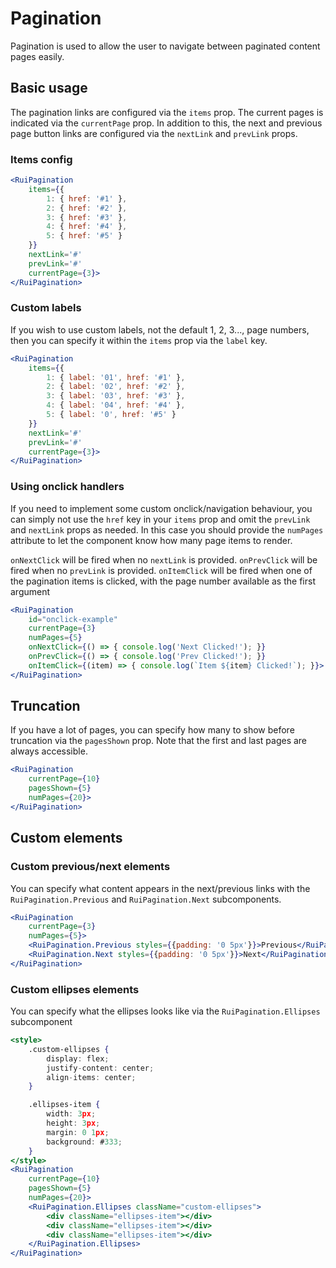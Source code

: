# Pagination
Pagination is used to allow the user to navigate between paginated content pages easily. 

## Basic usage
The pagination links are configured via the `items` prop. The current pages is indicated via the `currentPage` prop. In addition to this, the next and previous page button links are configured via the `nextLink` and `prevLink` props.

### Items config
```jsx
<RuiPagination
    items={{
        1: { href: '#1' },
        2: { href: '#2' },
        3: { href: '#3' },
        4: { href: '#4' },
        5: { href: '#5' }
    }}
    nextLink='#'
    prevLink='#'
    currentPage={3}>
</RuiPagination>
```

### Custom labels
If you wish to use custom labels, not the default 1, 2, 3..., page numbers, then you can specify it within the `items` prop via the 
`label` key. 
```jsx
<RuiPagination
    items={{
        1: { label: '01', href: '#1' },
        2: { label: '02', href: '#2' },
        3: { label: '03', href: '#3' },
        4: { label: '04', href: '#4' },
        5: { label: '0', href: '#5' }
    }}
    nextLink='#'
    prevLink='#'
    currentPage={3}>
</RuiPagination>
```

### Using onclick handlers
If you need to implement some custom onclick/navigation behaviour, you can simply not use the `href` key in your `items` prop and omit the 
`prevLink` and `nextLink` props as needed. 
In this case you should provide the `numPages` attribute to let the component know how many page items to render. 

`onNextClick` will be fired when no `nextLink` is provided.
`onPrevClick` will be fired when no `prevLink` is provided.
`onItemClick` will be fired when one of the pagination items is clicked, with the page number available as the first argument

```jsx
<RuiPagination
    id="onclick-example"
    currentPage={3}
    numPages={5}
    onNextClick={() => { console.log('Next Clicked!'); }}
    onPrevClick={() => { console.log('Prev Clicked!'); }}
    onItemClick={(item) => { console.log(`Item ${item} Clicked!`); }}>
</RuiPagination>
```

## Truncation
If you have a lot of pages, you can specify how many to show before truncation via the `pagesShown` prop. Note that the first and last pages are always accessible.

```jsx
<RuiPagination
    currentPage={10}
    pagesShown={5}
    numPages={20}>
</RuiPagination>
```

## Custom elements

### Custom previous/next elements
You can specify what content appears in the next/previous links with the
`RuiPagination.Previous` and `RuiPagination.Next` subcomponents. 

```jsx
<RuiPagination
    currentPage={3}
    numPages={5}>
    <RuiPagination.Previous styles={{padding: '0 5px'}}>Previous</RuiPagination.Previous>
    <RuiPagination.Next styles={{padding: '0 5px'}}>Next</RuiPagination.Next>
</RuiPagination>
```


### Custom ellipses elements
You can specify what the ellipses looks like via the `RuiPagination.Ellipses` subcomponent

```jsx
<style>
    .custom-ellipses {
        display: flex;
        justify-content: center;
        align-items: center;
    }

    .ellipses-item {
        width: 3px;
        height: 3px;
        margin: 0 1px;
        background: #333;
    }
</style>
<RuiPagination
    currentPage={10}
    pagesShown={5}
    numPages={20}>
    <RuiPagination.Ellipses className="custom-ellipses">
        <div className="ellipses-item"></div>
        <div className="ellipses-item"></div>
        <div className="ellipses-item"></div>
    </RuiPagination.Ellipses>
</RuiPagination>
```